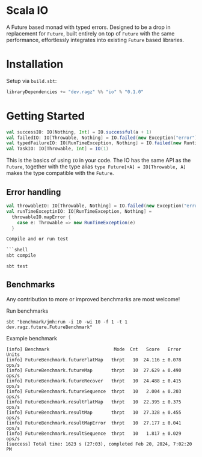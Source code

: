 # Scala IO
A Future based monad with typed errors.
Designed to be a drop in replacement for `Future`, 
built entirely on top of `Future` with the same performance,
effortlessly integrates into existing `Future` based libraries.

# Installation

Setup via `build.sbt`:

```sbt
libraryDependencies += "dev.ragz" %% "io" % "0.1.0"
```

# Getting Started
```scala
val successIO: IO[Nothing, Int] = IO.successful(a + 1)
val failedIO: IO[Throwable, Nothing] = IO.failed(new Exception("error"))
val typedFailureIO: IO[RunTimeException, Nothing] = IO.failed(new RuntimeException("error"))
val TaskIO: IO[Throwable, Int] = IO(1)
```
This is the basics of using `IO` in your code. The IO has the same API
as the `Future`, together with the type alias
`type Future[+A] = IO[Throwable, A]` makes the type compatible with the `Future`.
## Error handling

```scala 
val throwableIO: IO[Throwable, Nothing] = IO.failed(new Exception("error"))
val runTimeExceptinIO: IO[RunTimeException, Nothing] =
  throwableIO.mapError {
    case e: Throwable => new RunTimeException(e)
  }

```
```scala
Compile and or run test

```shell
sbt compile
```

```shell
sbt test
```

## Benchmarks
Any contribution to more or improved benchmarks are most welcome! 

Run benchmarks
```shell
sbt "benchmark/jmh:run -i 10 -wi 10 -f 1 -t 1 dev.ragz.future.FutureBenchmark"
```

Example benchmark
```text
[info] Benchmark                        Mode  Cnt   Score   Error  Units
[info] FutureBenchmark.futureFlatMap   thrpt   10  24.116 ± 0.078  ops/s
[info] FutureBenchmark.futureMap       thrpt   10  27.629 ± 0.490  ops/s
[info] FutureBenchmark.futureRecover   thrpt   10  24.488 ± 0.415  ops/s
[info] FutureBenchmark.futureSequence  thrpt   10   2.004 ± 0.203  ops/s
[info] FutureBenchmark.resultFlatMap   thrpt   10  22.395 ± 0.375  ops/s
[info] FutureBenchmark.resultMap       thrpt   10  27.328 ± 0.455  ops/s
[info] FutureBenchmark.resultMapError  thrpt   10  27.177 ± 0.041  ops/s
[info] FutureBenchmark.resultSequence  thrpt   10   1.817 ± 0.029  ops/s
[success] Total time: 1623 s (27:03), completed Feb 20, 2024, 7:02:20 PM
```
